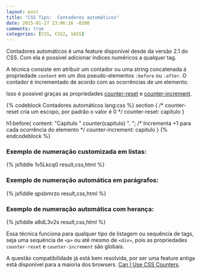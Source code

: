 ```yaml
---
layout: post
title: "CSS Tips:  Contadores automáticos"
date: 2015-01-27 23:06:16 -0200
comments: true
categories: [CSS, CSS2, SASS]
---
```


Contadores automáticos é uma feature disponível desde da versão 2.1 do CSS.  Com ela é possível adicionar índices numéricos a qualquer tag.

A técnica consiste em atribuir um contador ou uma string concatenada á propriedade `content` em um dos pseudo-elementos `:before` ou `:after`. O contador é incrementado de acordo com as ocorrências de um elemento.
<!--more-->

Isso é possível graças as propriedades [counter-reset](http://www.w3.org/TR/CSS2/generate.html#propdef-counter-reset) e [counter-increment](http://www.w3.org/TR/CSS2/generate.html#propdef-counter-increment).

{% codeblock Contadores automáticos lang:css %}
section {
  /* counter-reset cria um escopo, por padrão o valor é 0 */
  counter-reset: capitulo
}

h1:before{
  content: "Capítulo " counter(capitulo) ". ";
  /* Incrementa +1 para cada ocorrência do elemento */
  counter-increment: capitulo
}
{% endcodeblock %}


### Exemplo de numeração customizada em listas:

{% jsfiddle 1v5Lkcq0 result,css,html %}
<br/>

### Exemplo de numeração automática em parágrafos:

{% jsfiddle qpsbmrzo result,css,html %}
<br/>

### Exemplo de numeração automática com herança:

{% jsfiddle a8dL3v2s result,css,html %}
<br/>

Essa técnica funciona para qualquer tipo de listagem ou sequência de tags, seja uma sequência de `<p>` ou até mesmo de `<div>`, pois as propriedades `counter-reset` e `counter-increment` são globais.

A questão compatibilidade já está bem resolvida, por ser uma feature antiga está disponível para a maioria dos browsers. [Can I Use CSS Counters](http://caniuse.com/#feat=css-counters).

